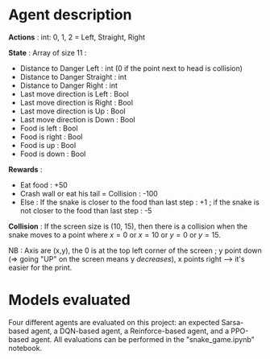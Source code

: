 # Agent description

**Actions** : int: 0, 1, 2 = Left, Straight, Right

**State** : Array of size 11 :

- Distance to Danger Left : int (0 if the point next to head is collision)
- Distance to Danger Straight : int
- Distance to Danger Right : int
- Last move direction is Left : Bool
- Last move direction is Right : Bool
- Last move direction is Up : Bool
- Last move direction is Down : Bool
- Food is left : Bool
- Food is right : Bool
- Food is up : Bool
- Food is down : Bool

**Rewards** :   
- Eat food : +50
- Crash wall or eat his tail = Collision : -100
- Else : If the snake is closer to the food than last step : +1 ; if the snake is not closer to the food than last step : -5

**Collision** : If the screen size is (10, 15), then there is a collision when the snake moves to a point where $x = 0$ or $x = 10$ or $y = 0$ or $y = 15$.

NB : Axis are (x,y), the 0 is at the top left corner of the screen ; y point down (=> going "UP" on the screen means y _decreases_), x points right --> it's easier for the print.

# Models evaluated

Four different agents are evaluated on this project: an expected Sarsa-based agent, a DQN-based agent, a Reinforce-based agent, and a PPO-based agent. All evaluations can be performed in the "snake_game.ipynb" notebook. 